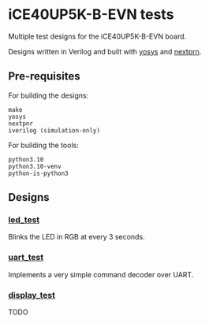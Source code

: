 # iCE40UP5K-B-EVN tests

Multiple test designs for the iCE40UP5K-B-EVN board. 

Designs written in Verilog and built with [yosys](https://github.com/YosysHQ/yosys) and [nextprn](https://github.com/YosysHQ/nextpnr).

## Pre-requisites

For building the designs:
```
make
yosys
nextpnr
iverilog (simulation-only)
```

For building the tools:
```
python3.10
python3.10-venv
python-is-python3
```

## Designs

### [led_test](led_test)

Blinks the LED in RGB at every 3 seconds.

### [uart_test](uart_test)

Implements a very simple command decoder over UART.

### [display_test](display_test)

TODO